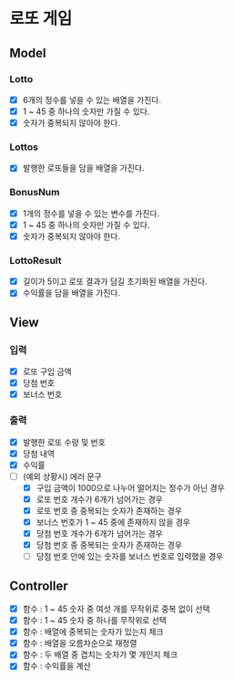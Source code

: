# 로또 게임

## Model
### Lotto
- [x] 6개의 정수를 넣을 수 있는 배열을 가진다.
- [x] 1 ~ 45 중 하나의 숫자만 가질 수 있다.
- [x] 숫자가 중복되지 않아야 한다.
### Lottos
- [x] 발행한 로또들을 담을 배열을 가진다.
### BonusNum
- [x] 1개의 정수를 넣을 수 있는 변수를 가진다.
- [x] 1 ~ 45 중 하나의 숫자만 가질 수 있다.
- [x] 숫자가 중복되지 않아야 한다.
### LottoResult
- [x] 길이가 5이고 로또 결과가 담길 초기화된 배열을 가진다.
- [x] 수익률을 담을 배열을 가진다.

## View
### 입력
- [x] 로또 구입 금액
- [x] 당첨 번호
- [x] 보너스 번호
### 출력
- [x] 발행한 로또 수량 및 번호
- [x] 당첨 내역
- [x] 수익률
- [ ] (예외 상황시) 에러 문구
    - [x] 구입 금액이 1000으로 나누어 떨어지는 정수가 아닌 경우
    - [x] 로또 번호 개수가 6개가 넘어가는 경우
    - [x] 로또 번호 중 중복되는 숫자가 존재하는 경우
    - [x] 보너스 번호가 1 ~ 45 중에 존재하지 않을 경우
    - [x] 당첨 번호 개수가 6개가 넘어가는 경우
    - [x] 당첨 번호 중 중복되는 숫자가 존재하는 경우
    - [ ] 당첨 번호 안에 있는 숫자를 보너스 번호로 입력했을 경우

## Controller
- [x] 함수 : 1 ~ 45 숫자 중 여섯 개를 무작위로 중복 없이 선택
- [x] 함수 : 1 ~ 45 숫자 중 하나를 무작위로 선택
- [x] 함수 : 배열에 중복되는 숫자가 있는지 체크
- [x] 함수 : 배열을 오름차순으로 재정렬
- [x] 함수 : 두 배열 중 겹치는 숫자가 몇 개인지 체크
- [x] 함수 : 수익률을 계산